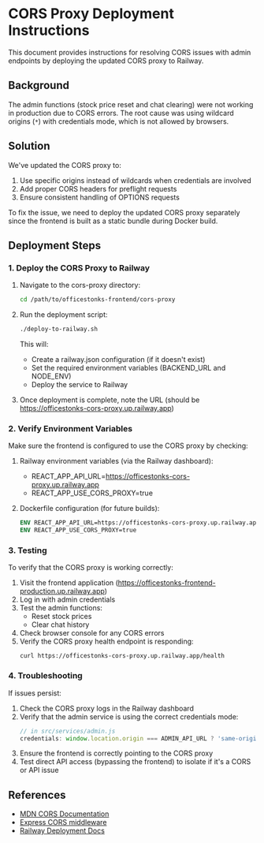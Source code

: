 # CORS Proxy Deployment Instructions

This document provides instructions for resolving CORS issues with admin endpoints by deploying the updated CORS proxy to Railway.

## Background

The admin functions (stock price reset and chat clearing) were not working in production due to CORS errors. The root cause was using wildcard origins (`*`) with credentials mode, which is not allowed by browsers.

## Solution

We've updated the CORS proxy to:
1. Use specific origins instead of wildcards when credentials are involved
2. Add proper CORS headers for preflight requests
3. Ensure consistent handling of OPTIONS requests

To fix the issue, we need to deploy the updated CORS proxy separately since the frontend is built as a static bundle during Docker build.

## Deployment Steps

### 1. Deploy the CORS Proxy to Railway

1. Navigate to the cors-proxy directory:
   ```bash
   cd /path/to/officestonks-frontend/cors-proxy
   ```

2. Run the deployment script:
   ```bash
   ./deploy-to-railway.sh
   ```

   This will:
   - Create a railway.json configuration (if it doesn't exist)
   - Set the required environment variables (BACKEND_URL and NODE_ENV)
   - Deploy the service to Railway

3. Once deployment is complete, note the URL (should be https://officestonks-cors-proxy.up.railway.app)

### 2. Verify Environment Variables

Make sure the frontend is configured to use the CORS proxy by checking:

1. Railway environment variables (via the Railway dashboard):
   - REACT_APP_API_URL=https://officestonks-cors-proxy.up.railway.app
   - REACT_APP_USE_CORS_PROXY=true

2. Dockerfile configuration (for future builds):
   ```dockerfile
   ENV REACT_APP_API_URL=https://officestonks-cors-proxy.up.railway.app
   ENV REACT_APP_USE_CORS_PROXY=true
   ```

### 3. Testing

To verify that the CORS proxy is working correctly:

1. Visit the frontend application (https://officestonks-frontend-production.up.railway.app)
2. Log in with admin credentials
3. Test the admin functions:
   - Reset stock prices
   - Clear chat history
4. Check browser console for any CORS errors
5. Verify the CORS proxy health endpoint is responding:
   ```
   curl https://officestonks-cors-proxy.up.railway.app/health
   ```

### 4. Troubleshooting

If issues persist:

1. Check the CORS proxy logs in the Railway dashboard
2. Verify that the admin service is using the correct credentials mode:
   ```javascript
   // in src/services/admin.js
   credentials: window.location.origin === ADMIN_API_URL ? 'same-origin' : 'omit'
   ```
3. Ensure the frontend is correctly pointing to the CORS proxy
4. Test direct API access (bypassing the frontend) to isolate if it's a CORS or API issue

## References

- [MDN CORS Documentation](https://developer.mozilla.org/en-US/docs/Web/HTTP/CORS)
- [Express CORS middleware](https://github.com/expressjs/cors)
- [Railway Deployment Docs](https://docs.railway.app/deploy/nodejs)